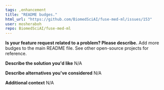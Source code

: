 ```yaml
---
tags: ,enhancement
title: "README budges."
html_url: "https://github.com/BiomedSciAI/fuse-med-ml/issues/153"
user: mosheraboh
repo: BiomedSciAI/fuse-med-ml
---
```


**Is your feature request related to a problem? Please describe.**
Add more budges to the main README file. See other open-source projects for reference.
 
**Describe the solution you'd like**
N/A

**Describe alternatives you've considered**
N/A

**Additional context**
N/A